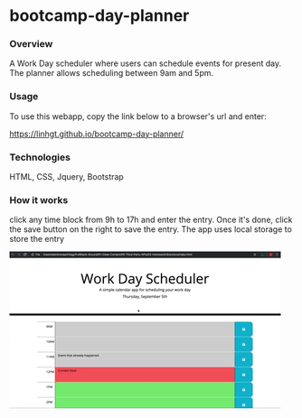 # bootcamp-day-planner

### Overview 

A Work Day scheduler where users can schedule events for present day. The planner allows scheduling between 9am and 5pm.

### Usage

To use this webapp, copy the link below to a browser's url and enter:

https://linhgt.github.io/bootcamp-day-planner/

### Technologies

HTML, CSS, Jquery, Bootstrap

### How it works 

click any time block from 9h to 17h and enter the entry. Once it's done, click the save button on the right to save the entry. The app uses local storage to store the entry

![work-day-planner](assets/img/05-third-party-apis-homework-demo.gif)